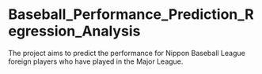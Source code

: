 # Baseball_Performance_Prediction_Regression_Analysis
 The project aims to predict the performance for Nippon Baseball League foreign players who have played in the Major League. 
